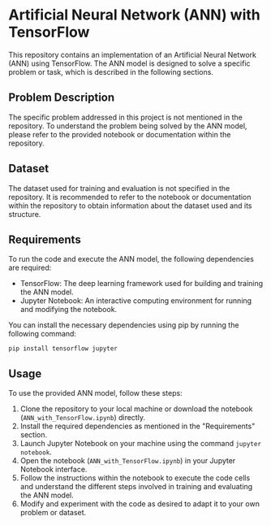 # Artificial Neural Network (ANN) with TensorFlow

This repository contains an implementation of an Artificial Neural Network (ANN) using TensorFlow. The ANN model is designed to solve a specific problem or task, which is described in the following sections.

## Problem Description

The specific problem addressed in this project is not mentioned in the repository. To understand the problem being solved by the ANN model, please refer to the provided notebook or documentation within the repository.

## Dataset

The dataset used for training and evaluation is not specified in the repository. It is recommended to refer to the notebook or documentation within the repository to obtain information about the dataset used and its structure.

## Requirements

To run the code and execute the ANN model, the following dependencies are required:

- TensorFlow: The deep learning framework used for building and training the ANN model.
- Jupyter Notebook: An interactive computing environment for running and modifying the notebook.

You can install the necessary dependencies using pip by running the following command:

```
pip install tensorflow jupyter
```

## Usage

To use the provided ANN model, follow these steps:

1. Clone the repository to your local machine or download the notebook (`ANN_with_TensorFlow.ipynb`) directly.
2. Install the required dependencies as mentioned in the "Requirements" section.
3. Launch Jupyter Notebook on your machine using the command `jupyter notebook`.
4. Open the notebook (`ANN_with_TensorFlow.ipynb`) in your Jupyter Notebook interface.
5. Follow the instructions within the notebook to execute the code cells and understand the different steps involved in training and evaluating the ANN model.
6. Modify and experiment with the code as desired to adapt it to your own problem or dataset.
